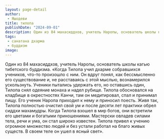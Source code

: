 ```yaml
---
layout: page-detail
author:
 - Яшодеви
title: тилопа
publishDate: "2024-09-01"
description: Один из 84 махасиддхов, учитель Наропы, основатель школы кагью тибетского буддизма.
tags:
 - санатана дхарма
 - буддизм
image: 
---
```


Один из 84 махасиддхов, учитель Наропы, основатель школы кагью тибетского буддизма.
 «Когда Тилопа учил дхарме собравшихся учеников, что-то произошло с ним. Он вдруг понял, как бессмысленно его существование и, не расставаясь с этой мыслью, вознамерился ускользнуть. Ученики пытались удержать его, но оставшись один, Тилопа снял одеяние монаха и надел рубище. Тилопа обосновался на кладбище в окрестностях Канчи, там он медитировал, спал и принимал пищу. Его ученик Наропа приходил к нему и приносил поесть. Живя так, Тилопа полностью очистил свой ум и после десяти лет практики обрел сиддхи махамудры. Когда Тилопа взошел в мир богов, они встретили его цветами и богатыми приношениями. Мастерски овладев силами тела, речи и ума, он стал широко известен. Тилопа привел к учению огромное множество людей и без устали работал на благо живых существ. В своем теле он ушел в ясный свет».

